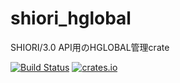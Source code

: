 # shiori_hglobal
SHIORI/3.0 API用のHGLOBAL管理crate

[![Build Status](https://travis-ci.org/ekicyou/shiori_hglobal_rs.svg?branch=master)](https://travis-ci.org/ekicyou/pasta-rs)
[![crates.io](https://img.shields.io/crates/v/shiori_hglobal.svg)](https://crates.io/crates/shiori_hglobal)

